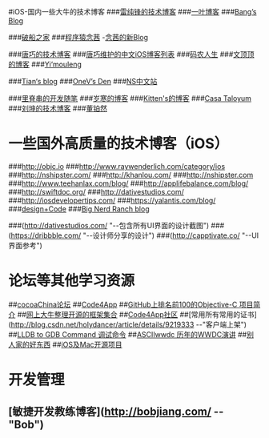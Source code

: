 #iOS-国内一些大牛的技术博客
###[雷纯锋的技术博客](http://blog.leichunfeng.com/ "--Object-C")
###[一叶博客](http://00red.com  "--Swift")
###[Bang’s Blog](http://blog.cnbang.net/  "--JSPath")

###[破船之家](http://www.cnblogs.com/wendingding/) 
###[程序猿念茜](http://blog.csdn.net/yiyaaixuexi/article/list/1  "iOS安全相关") 
-[念茜的新Blog](http://nianxi.net/  "－－念茜的新Blog")

###[唐巧的技术博客](http://blog.devtang.com/ "iOS")
###[唐巧维护的中文iOS博客列表](https://github.com/tangqiaoboy/iOSBlogCN)
###[码农人生](http://msching.github.io/  "--iOS音频播放")
###[文顶顶的博客](http://www.cnblogs.com/wendingding/  "--iOS UI")
###[Yi‘mouleng](http://yimouleng.com/tag/ios/ "--iOS 动画")

###[Tian‘s blog](http://devtian.me/)
###[OneV’s Den](http://onevcat.com/)
###[NS中文站](http://nshipster.cn/)

###[里脊串的开发随笔](http://adad184.com/ "--iOS 界面布局")
###[岁寒的博客](http://lvwenhan.com/sort/ios "-- iOS Auto Layout")
###[Kitten's的博客](http://kittenyang.com/#blog "-- iOS同龄人")
###[Casa Taloyum](http://casatwy.com/iosying-yong-jia-gou-tan-kai-pian.html "--iOS应用架构篇")
###[刘坤的技术博客](http://blog.cnbluebox.com/ "--")
###[董铂然](http://www.cnblogs.com/dsxniubility/ "")


# 一些国外高质量的技术博客（iOS）
###http://objc.io
###http://www.raywenderlich.com/category/ios
###http://nshipster.com/
###http://khanlou.com/
###http://nshipster.com
###http://www.teehanlax.com/blog/
###http://applifebalance.com/blog/
###http://swiftdoc.org/
###http://dativestudios.com/
###http://iosdevelopertips.com/
###https://yalantis.com/blog/
###[design+Code](https://designcode.io/)
###[Big Nerd Ranch blog](https://www.bignerdranch.com/blog/)

###(http://dativestudios.com/ "--包含所有UI界面的设计截图")
###(https://dribbble.com/ "--设计师分享的设计")
###(http://capptivate.co/ "--UI界面参考")


# 论坛等其他学习资源
##[cocoaChina论坛](http://www.cocoachina.com/ios/)
##[Code4App](http://code4app.com/)
##[GitHub上排名前100的Objective-C 项目简介](https://github.com/trending?l=objective-c&since=monthly)
##[网上大牛整理开源的框架集合](http://github.ibireme.com/github/list/ios/#)
##[Code4App社区](http://code4app.com/)
##[常用所有常用的证书](http://blog.csdn.net/holydancer/article/details/9219333 --"客户端上架")
##[LLDB to GDB Command 调试命令](http://lldb.llvm.org/lldb-gdb.html)
##[ASCIIwwdc  历年的WWDC演讲](http://asciiwwdc.com/)
##[别人家的好东西](https://github.com/Tim9Liu9/TimLiu-iOS)
##[iOS及Mac开源项目](http://www.code123.cc/1776.html)

# 开发管理
## [敏捷开发教练博客](http://bobjiang.com/ -- "Bob")
